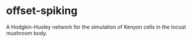 # offset-spiking
A Hodgkin-Huxley network for the simulation of Kenyon cells in the locust mushroom body.
